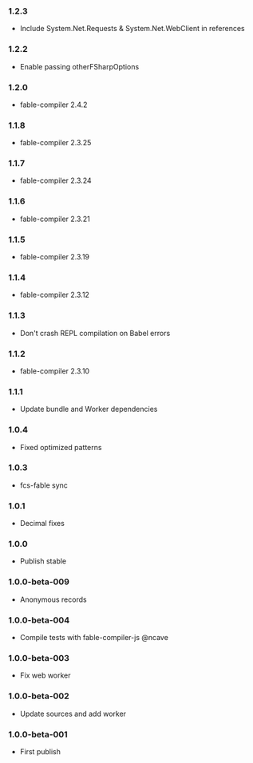 ### 1.2.3

* Include System.Net.Requests & System.Net.WebClient in references

### 1.2.2

* Enable passing otherFSharpOptions

### 1.2.0

* fable-compiler 2.4.2

### 1.1.8

* fable-compiler 2.3.25

### 1.1.7

* fable-compiler 2.3.24

### 1.1.6

* fable-compiler 2.3.21

### 1.1.5

* fable-compiler 2.3.19

### 1.1.4

* fable-compiler 2.3.12

### 1.1.3

* Don't crash REPL compilation on Babel errors

### 1.1.2

* fable-compiler 2.3.10

### 1.1.1

* Update bundle and Worker dependencies

### 1.0.4

* Fixed optimized patterns

### 1.0.3

* fcs-fable sync

### 1.0.1

* Decimal fixes

### 1.0.0

* Publish stable

### 1.0.0-beta-009

* Anonymous records

### 1.0.0-beta-004

* Compile tests with fable-compiler-js @ncave

### 1.0.0-beta-003

* Fix web worker

### 1.0.0-beta-002

* Update sources and add worker

### 1.0.0-beta-001

* First publish